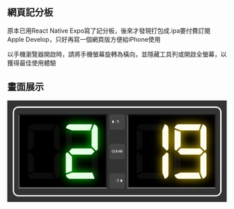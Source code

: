 ## 網頁記分板

原本已用React Native Expo寫了記分板，後來才發現打包成.ipa要付費訂閱Apple Develop，只好再寫一個網頁版方便給iPhone使用

以手機瀏覽器開啟時，請將手機螢幕旋轉為橫向，並隱藏工具列或開啟全螢幕，以獲得最佳使用體驗

## 畫面展示

![screenshot of the gameplay](/assets/images/demo/demo.jpg)
